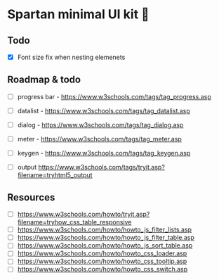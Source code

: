 # Spartan minimal UI kit 💪

## Todo

- [x] Font size fix when nesting elemenets

## Roadmap & todo

- [ ] progress bar - https://www.w3schools.com/tags/tag_progress.asp
- [ ] datalist - https://www.w3schools.com/tags/tag_datalist.asp
- [ ] dialog - https://www.w3schools.com/tags/tag_dialog.asp
- [ ] meter - https://www.w3schools.com/tags/tag_meter.asp
- [ ] keygen - https://www.w3schools.com/tags/tag_keygen.asp
- [ ] output https://www.w3schools.com/tags/tryit.asp?filename=tryhtml5_output


## Resources

- [ ] https://www.w3schools.com/howto/tryit.asp?filename=tryhow_css_table_responsive
- [ ] https://www.w3schools.com/howto/howto_js_filter_lists.asp
- [ ] https://www.w3schools.com/howto/howto_js_filter_table.asp
- [ ] https://www.w3schools.com/howto/howto_js_sort_table.asp
- [ ] https://www.w3schools.com/howto/howto_css_loader.asp
- [ ] https://www.w3schools.com/howto/howto_css_tooltip.asp
- [ ] https://www.w3schools.com/howto/howto_css_switch.asp
